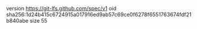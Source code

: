 version https://git-lfs.github.com/spec/v1
oid sha256:1d24b415c6724915a017916ed9ab57c69ce0f6278f6551763674fdf21b840abe
size 55

